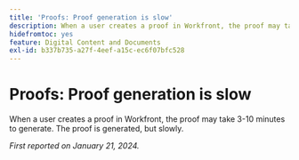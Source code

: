 ```yaml
---
title: 'Proofs: Proof generation is slow'
description: When a user creates a proof in Workfront, the proof may take 3-10 minutes to generate. The proof is generated, but slowly.
hidefromtoc: yes
feature: Digital Content and Documents
exl-id: b337b735-a27f-4eef-a15c-ec6f07bfc528
---
```

# Proofs: Proof generation is slow

When a user creates a proof in Workfront, the proof may take 3-10 minutes to generate. The proof is generated, but slowly.

_First reported on January 21, 2024._

